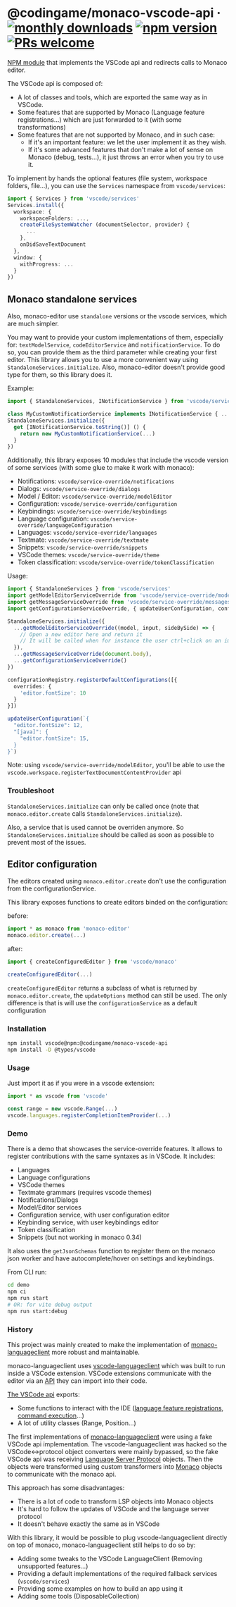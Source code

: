 # @codingame/monaco-vscode-api &middot; [![monthly downloads](https://img.shields.io/npm/dm/@codingame/monaco-vscode-api)](https://www.npmjs.com/package/@codingame/monaco-vscode-api) [![npm version](https://img.shields.io/npm/v/@codingame/monaco-vscode-api.svg?style=flat)](https://www.npmjs.com/package/@codingame/monaco-vscode-api) [![PRs welcome](https://img.shields.io/badge/PRs-welcome-brightgreen.svg)](https://github.com/codingame/monaco-vscode-api/pulls)

[NPM module](https://www.npmjs.com/) that implements the VSCode api and redirects calls to Monaco editor.

The VSCode api is composed of:

- A lot of classes and tools, which are exported the same way as in VSCode.
- Some features that are supported by Monaco (Language feature registrations...) which are just forwarded to it (with some transformations)
- Some features that are not supported by Monaco, and in such case:
  - If it's an important feature: we let the user implement it as they wish.
  - If it's some advanced features that don't make a lot of sense on Monaco (debug, tests...), it just throws an error when you try to use it.

To implement by hands the optional features (file system, workspace folders, file...), you can use the `Services` namespace from `vscode/services`:

```typescript
import { Services } from 'vscode/services'
Services.install({
  workspace: {
    workspaceFolders: ...,
    createFileSystemWatcher (documentSelector, provider) {
      ...
    },
    onDidSaveTextDocument
  },
  window: {
    withProgress: ...
  }
})
```

## Monaco standalone services

Also, monaco-editor use `standalone` versions or the vscode services, which are much simpler.

You may want to provide your custom implementations of them, especially for: `textModelService`, `codeEditorService` and `notificationService`. To do so, you can provide them as the third parameter while creating your first editor.
This library allows you to use a more convenient way using `StandaloneServices.initialize`.
Also, monaco-editor doesn't provide good type for them, so this library does it.

Example:

```typescript
import { StandaloneServices, INotificationService } from 'vscode/services'

class MyCustomNotificationService implements INotificationService { ... }
StandaloneServices.initialize({
  get [INotificationService.toString()] () {
    return new MyCustomNotificationService(...)
  }
})
```

Additionally, this library exposes 10 modules that include the vscode version of some services (with some glue to make it work with monaco):

- Notifications: `vscode/service-override/notifications`
- Dialogs: `vscode/service-override/dialogs`
- Model / Editor: `vscode/service-override/modelEditor`
- Configuration: `vscode/service-override/configuration`
- Keybindings: `vscode/service-override/keybindings`
- Language configuration: `vscode/service-override/languageConfiguration`
- Languages: `vscode/service-override/languages`
- Textmate: `vscode/service-override/textmate`
- Snippets: `vscode/service-override/snippets`
- VSCode themes: `vscode/service-override/theme`
- Token classification: `vscode/service-override/tokenClassification`

Usage:

```typescript
import { StandaloneServices } from 'vscode/services'
import getModelEditorServiceOverride from 'vscode/service-override/modelEditor'
import getMessageServiceOverride from 'vscode/service-override/messages'
import getConfigurationServiceOverride, { updateUserConfiguration, configurationRegistry } from 'vscode/service-override/configuration'

StandaloneServices.initialize({
  ...getModelEditorServiceOverride((model, input, sideBySide) => {
    // Open a new editor here and return it
    // It will be called when for instance the user ctrl+click on an import
  }),
  ...getMessageServiceOverride(document.body),
  ...getConfigurationServiceOverride()
})

configurationRegistry.registerDefaultConfigurations([{
  overrides: {
    'editor.fontSize': 10
  }
}])

updateUserConfiguration(`{
  "editor.fontSize": 12,
  "[java]": {
    "editor.fontSize": 15,
  }
}`)
```

Note: using `vscode/service-override/modelEditor`, you'll be able to use the `vscode.workspace.registerTextDocumentContentProvider` api

### Troubleshoot

`StandaloneServices.initialize` can only be called once (note that `monaco.editor.create` calls `StandaloneServices.initialize`).

Also, a service that is used cannot be overriden anymore. So `StandaloneServices.initialize` should be called as soon as possible to prevent most of the issues.

## Editor configuration

The editors created using `monaco.editor.create` don't use the configuration from the configurationService.

This library exposes functions to create editors binded on the configuration:

before:

```typescript
import * as monaco from 'monaco-editor'
monaco.editor.create(...)
```

after:

```typescript
import { createConfiguredEditor } from 'vscode/monaco'

createConfiguredEditor(...)
```

`createConfiguredEditor` returns a subclass of what is returned by `monaco.editor.create`, the `updateOptions` method can still be used.
The only difference is that is will use the `configurationService` as a default configuration

### Installation

```bash
npm install vscode@npm:@codingame/monaco-vscode-api
npm install -D @types/vscode
```

### Usage

Just import it as if you were in a vscode extension:

```typescript
import * as vscode from 'vscode'

const range = new vscode.Range(...)
vscode.languages.registerCompletionItemProvider(...)
```

### Demo

There is a demo that showcases the service-override features. It allows to register contributions with the same syntaxes as in VSCode.
It includes:

- Languages
- Language configurations
- VSCode themes
- Textmate grammars (requires vscode themes)
- Notifications/Dialogs
- Model/Editor services
- Configuration service, with user configuration editor
- Keybinding service, with user keybindings editor
- Token classification
- Snippets (but not working in monaco 0.34)

It also uses the `getJsonSchemas` function to register them on the monaco json worker and have autocomplete/hover on settings and keybindings.

From CLI run:

```bash
cd demo
npm ci
npm run start
# OR: for vite debug output
npm run start:debug
```

### History

This project was mainly created to make the implementation of [monaco-languageclient](https://github.com/TypeFox/monaco-languageclient) more robust and maintainable.

monaco-languageclient uses [vscode-languageclient](https://www.npmjs.com/package/vscode-languageclient) which was built to run inside a VSCode extension. VSCode extensions communicate with the editor via an [API](https://www.npmjs.com/package/@types/vscode) they can import into their code.

[The VSCode api](https://code.visualstudio.com/api/references/vscode-api) exports:

- Some functions to interact with the IDE ([language feature registrations](https://code.visualstudio.com/api/references/vscode-api#languages), [command execution](https://code.visualstudio.com/api/references/vscode-api#commands)...)
- A lot of utility classes (Range, Position...)

The first implementations of [monaco-languageclient](https://github.com/TypeFox/monaco-languageclient) were using a fake VSCode api implementation. The vscode-languageclient was hacked so the VSCode<->protocol object converters were mainly bypassed, so the fake VSCode api was receiving [Language Server Protocol](https://microsoft.github.io/language-server-protocol/specifications/lsp/3.17/specification/) objects. Then the objects were transformed using custom transformers into [Monaco](https://www.npmjs.com/package/monaco-editor) objects to communicate with the monaco api.

This approach has some disadvantages:

- There is a lot of code to transform LSP objects into Monaco objects
- It's hard to follow the updates of VSCode and the language server protocol
- It doesn't behave exactly the same as in VSCode

With this library, it would be possible to plug vscode-languageclient directly on top of monaco, monaco-languageclient still helps to do so by:

- Adding some tweaks to the VSCode LanguageClient (Removing unsupported features...)
- Providing a default implementations of the required fallback services (`vscode/services`)
- Providing some examples on how to build an app using it
- Adding some tools (DisposableCollection)